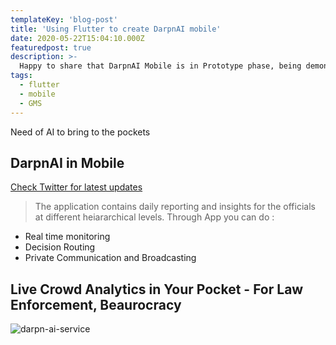 ```yaml
---
templateKey: 'blog-post'
title: 'Using Flutter to create DarpnAI mobile'
date: 2020-05-22T15:04:10.000Z
featuredpost: true
description: >-
  Happy to share that DarpnAI Mobile is in Prototype phase, being demonstrated in Flutter.
tags:
  - flutter
  - mobile
  - GMS
---
```


Need of AI to bring to the pockets

## DarpnAI in Mobile

<a href="https://twitter.com/darpn_ai">Check Twitter for latest updates </a>

>The application contains daily reporting and insights for the officials at different heiararchical levels. Through App you can do :

* Real time monitoring 
* Decision Routing
* Private Communication and Broadcasting


<!-- ## What is Darpn AI mobile -->

## Live Crowd Analytics in Your Pocket - For Law Enforcement, Beaurocracy

![darpn-ai-service](/img/darpnai-flutter-app.png)
